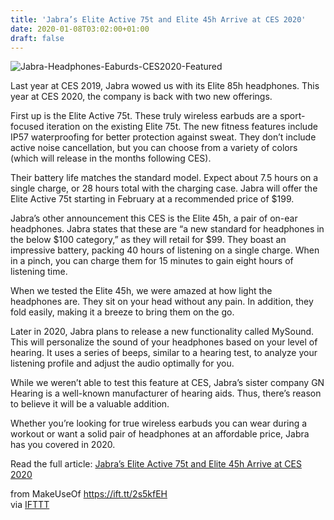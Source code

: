 ```yaml
---
title: 'Jabra’s Elite Active 75t and Elite 45h Arrive at CES 2020'
date: 2020-01-08T03:02:00+01:00
draft: false
---
```


![Jabra-Headphones-Eaburds-CES2020-Featured](https://static.makeuseof.com/wp-content/uploads/2020/01/Jabra-Headphones-Eaburds-CES2020-Featured.jpg)

Last year at CES 2019, Jabra wowed us with its Elite 85h headphones. This year at CES 2020, the company is back with two new offerings.

First up is the Elite Active 75t. These truly wireless earbuds are a sport-focused iteration on the existing Elite 75t. The new fitness features include IP57 waterproofing for better protection against sweat. They don’t include active noise cancellation, but you can choose from a variety of colors (which will release in the months following CES).

Their battery life matches the standard model. Expect about 7.5 hours on a single charge, or 28 hours total with the charging case. Jabra will offer the Elite Active 75t starting in February at a recommended price of $199.

Jabra’s other announcement this CES is the Elite 45h, a pair of on-ear headphones. Jabra states that these are “a new standard for headphones in the below $100 category,” as they will retail for $99. They boast an impressive battery, packing 40 hours of listening on a single charge. When in a pinch, you can charge them for 15 minutes to gain eight hours of listening time. 

When we tested the Elite 45h, we were amazed at how light the headphones are. They sit on your head without any pain. In addition, they fold easily, making it a breeze to bring them on the go.

Later in 2020, Jabra plans to release a new functionality called MySound. This will personalize the sound of your headphones based on your level of hearing. It uses a series of beeps, similar to a hearing test, to analyze your listening profile and adjust the audio optimally for you.

While we weren’t able to test this feature at CES, Jabra’s sister company GN Hearing is a well-known manufacturer of hearing aids. Thus, there’s reason to believe it will be a valuable addition.

Whether you’re looking for true wireless earbuds you can wear during a workout or want a solid pair of headphones at an affordable price, Jabra has you covered in 2020.

Read the full article: [Jabra’s Elite Active 75t and Elite 45h Arrive at CES 2020](https://www.makeuseof.com/tag/jabra-elite-active-75t-elite-45h/)

  
  
from MakeUseOf https://ift.tt/2s5kfEH  
via [IFTTT](https://ifttt.com/?ref=da&site=blogger)